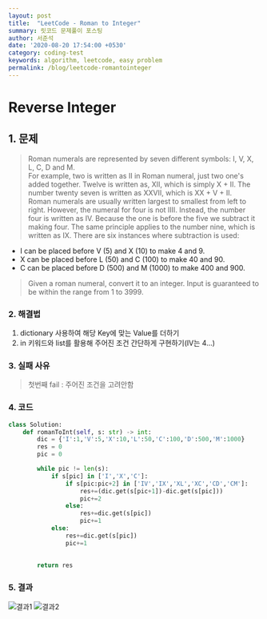 ```yaml
---
layout: post
title:  "LeetCode - Roman to Integer"
summary: 릿코드 문제풀이 포스팅
author: 서준석
date: '2020-08-20 17:54:00 +0530'
category: coding-test
keywords: algorithm, leetcode, easy problem
permalink: /blog/leetcode-romantointeger
---
```

# Reverse Integer

## 1. 문제
>Roman numerals are represented by seven different symbols: I, V, X, L, C, D and M.<br/>For example, two is written as II in Roman numeral, just two one's added together. Twelve is written as, XII, which is simply X + II. The number twenty seven is written as XXVII, which is XX + V + II.<br/>Roman numerals are usually written largest to smallest from left to right. However, the numeral for four is not IIII. Instead, the number four is written as IV. Because the one is before the five we subtract it making four. The same principle applies to the number nine, which is written as IX. There are six instances where subtraction is used:<br/>
* I can be placed before V (5) and X (10) to make 4 and 9.
* X can be placed before L (50) and C (100) to make 40 and 90. 
* C can be placed before D (500) and M (1000) to make 400 and 900.
>Given a roman numeral, convert it to an integer. Input is guaranteed to be within the range from 1 to 3999.


### 2. 해결법
1. dictionary 사용하여 해당 Key에 맞는 Value를 더하기
2. in 키워드와 list를 활용해 주어진 조건 간단하게 구현하기(IV는 4...) 

### 3. 실패 사유
>첫번째 fail : 주어진 조건을 고려안함


### 4. 코드
```python
class Solution:
    def romanToInt(self, s: str) -> int:
        dic = {'I':1,'V':5,'X':10,'L':50,'C':100,'D':500,'M':1000}
        res = 0
        pic = 0        

        while pic != len(s):
            if s[pic] in ['I','X','C']:                
                if s[pic:pic+2] in ['IV','IX','XL','XC','CD','CM']:
                    res+=(dic.get(s[pic+1])-dic.get(s[pic]))
                    pic+=2
                else:
                    res+=dic.get(s[pic])
                    pic+=1
            else:
                res+=dic.get(s[pic])
                pic+=1
                
        
        return res
```

### 5. 결과
![결과1](../assets/images/leetcode/romantointeger_result1.png)
![결과2](../assets/images/leetcode/romantointeger_result2.png)
